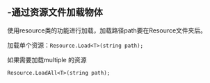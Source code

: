 ## -通过资源文件加载物体

使用resource类的功能进行加载，加载路径path要在Resource文件夹后。

加载单个资源：`Resource.Load<T>(string path);`



如果需要加载multiple 的资源

```
Resource.LoadAll<T>(string path);
```



